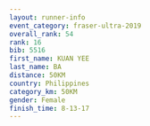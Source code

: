 ```yaml
---
layout: runner-info 
event_category: fraser-ultra-2019 
overall_rank: 54
rank: 16
bib: 5516
first_name: KUAN YEE
last_name: BA
distance: 50KM
country: Philippines
category_km: 50KM
gender: Female
finish_time: 8-13-17
---
```


